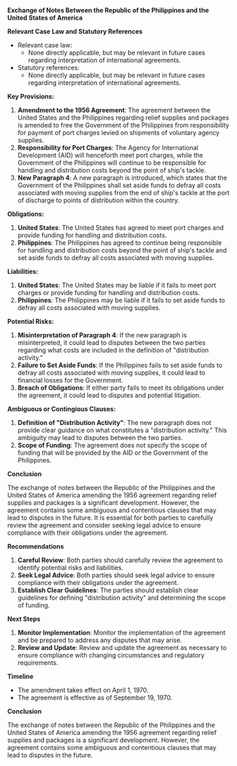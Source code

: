 **Exchange of Notes Between the Republic of the Philippines and the United States of America**

**Relevant Case Law and Statutory References**

* Relevant case law:
	+ None directly applicable, but may be relevant in future cases regarding interpretation of international agreements.
* Statutory references:
	+ None directly applicable, but may be relevant in future cases regarding interpretation of international agreements.

**Key Provisions:**

1. **Amendment to the 1956 Agreement**: The agreement between the United States and the Philippines regarding relief supplies and packages is amended to free the Government of the Philippines from responsibility for payment of port charges levied on shipments of voluntary agency supplies.
2. **Responsibility for Port Charges**: The Agency for International Development (AID) will henceforth meet port charges, while the Government of the Philippines will continue to be responsible for handling and distribution costs beyond the point of ship's tackle.
3. **New Paragraph 4**: A new paragraph is introduced, which states that the Government of the Philippines shall set aside funds to defray all costs associated with moving supplies from the end of ship's tackle at the port of discharge to points of distribution within the country.

**Obligations:**

1. **United States**: The United States has agreed to meet port charges and provide funding for handling and distribution costs.
2. **Philippines**: The Philippines has agreed to continue being responsible for handling and distribution costs beyond the point of ship's tackle and set aside funds to defray all costs associated with moving supplies.

**Liabilities:**

1. **United States**: The United States may be liable if it fails to meet port charges or provide funding for handling and distribution costs.
2. **Philippines**: The Philippines may be liable if it fails to set aside funds to defray all costs associated with moving supplies.

**Potential Risks:**

1. **Misinterpretation of Paragraph 4**: If the new paragraph is misinterpreted, it could lead to disputes between the two parties regarding what costs are included in the definition of "distribution activity."
2. **Failure to Set Aside Funds**: If the Philippines fails to set aside funds to defray all costs associated with moving supplies, it could lead to financial losses for the Government.
3. **Breach of Obligations**: If either party fails to meet its obligations under the agreement, it could lead to disputes and potential litigation.

**Ambiguous or Contingious Clauses:**

1. **Definition of "Distribution Activity"**: The new paragraph does not provide clear guidance on what constitutes a "distribution activity." This ambiguity may lead to disputes between the two parties.
2. **Scope of Funding**: The agreement does not specify the scope of funding that will be provided by the AID or the Government of the Philippines.

**Conclusion**

The exchange of notes between the Republic of the Philippines and the United States of America amending the 1956 agreement regarding relief supplies and packages is a significant development. However, the agreement contains some ambiguous and contentious clauses that may lead to disputes in the future. It is essential for both parties to carefully review the agreement and consider seeking legal advice to ensure compliance with their obligations under the agreement.

**Recommendations**

1. **Careful Review**: Both parties should carefully review the agreement to identify potential risks and liabilities.
2. **Seek Legal Advice**: Both parties should seek legal advice to ensure compliance with their obligations under the agreement.
3. **Establish Clear Guidelines**: The parties should establish clear guidelines for defining "distribution activity" and determining the scope of funding.

**Next Steps**

1. **Monitor Implementation**: Monitor the implementation of the agreement and be prepared to address any disputes that may arise.
2. **Review and Update**: Review and update the agreement as necessary to ensure compliance with changing circumstances and regulatory requirements.

**Timeline**

* The amendment takes effect on April 1, 1970.
* The agreement is effective as of September 19, 1970.

**Conclusion**

The exchange of notes between the Republic of the Philippines and the United States of America amending the 1956 agreement regarding relief supplies and packages is a significant development. However, the agreement contains some ambiguous and contentious clauses that may lead to disputes in the future.